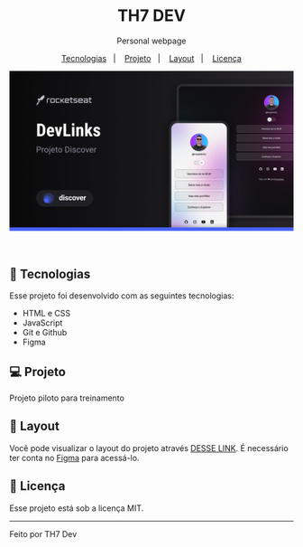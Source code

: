 <h1 align="center"> TH7 DEV</h1>

<p align="center">
Personal webpage
</p>

<p align="center">
  <a href="#-tecnologias">Tecnologias</a>&nbsp;&nbsp;&nbsp;|&nbsp;&nbsp;&nbsp;
  <a href="#-projeto">Projeto</a>&nbsp;&nbsp;&nbsp;|&nbsp;&nbsp;&nbsp;
  <a href="#-layout">Layout</a>&nbsp;&nbsp;&nbsp;|&nbsp;&nbsp;&nbsp;
  <a href="#memo-licença">Licença</a>
</p>

<p align="center">
  <img alt="Project TH7 Dev" src=".github/preview.png">
</p>

<br>


## 🚀 Tecnologias

Esse projeto foi desenvolvido com as seguintes tecnologias:

- HTML e CSS
- JavaScript
- Git e Github
- Figma

## 💻 Projeto

Projeto piloto para treinamento 

## 🔖 Layout

Você pode visualizar o layout do projeto através [DESSE LINK](https://www.figma.com/design/n18Td6SKdpOSohqBDOOvv2/DevLinks-%E2%80%A2-Projeto-Discover-(Community)?node-id=0-1&t=OJIW2zmLa29sPJ0I-0). É necessário ter conta no [Figma](https://figma.com) para acessá-lo.

## :memo: Licença

Esse projeto está sob a licença MIT.

---

Feito por TH7 Dev